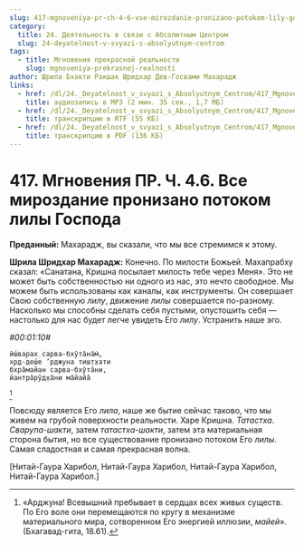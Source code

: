```yaml
---
slug: 417-mgnoveniya-pr-ch-4-6-vse-mirozdanie-pronizano-potokom-lily-gospoda
category:
  title: 24. Деятельность в связи с Абсолютным Центром
  slug: 24-deyatelnost-v-svyazi-s-absolyutnym-centrom
tags:
  - title: Мгновения прекрасной реальности
    slug: mgnoveniya-prekrasnoj-realnosti
author: Шрила Бхакти Ракшак Шридхар Дев-Госвами Махарадж
links:
  - href: /dl/24._Deyatelnost_v_svyazi_s_Absolyutnym_Centrom/417_MgnoveniyaPR_4.6_SridharMj_Vse_mirozdaniye_pronizano_potokom_lily_Gospoda.mp3
    title: аудиозапись в MP3 (2 мин. 35 сек., 1,7 МБ)
  - href: /dl/24._Deyatelnost_v_svyazi_s_Absolyutnym_Centrom/417_MgnoveniyaPR_4.6_SridharMj_Vse_mirozdaniye_pronizano_potokom_lily_Gospoda.rtf
    title: транскрипцию в RTF (55 КБ)
  - href: /dl/24._Deyatelnost_v_svyazi_s_Absolyutnym_Centrom/417_MgnoveniyaPR_4.6_SridharMj_Vse_mirozdaniye_pronizano_potokom_lily_Gospoda.pdf
    title: транскрипцию в PDF (136 КБ)
---
```


# 417. Мгновения ПР. Ч. 4.6. Все мироздание пронизано потоком лилы Господа

**Преданный:** Махарадж, вы сказали, что мы все стремимся к этому.

**Шрила Шридхар Махарадж:** Конечно. По милости Божьей. Махапрабху сказал: «Санатана, Кришна посылает милость тебе через Меня». Это не может быть собственностью ни одного из нас, это нечто свободное. Мы можем быть использованы как каналы, как инструменты. Он совершает Свою собственную *лилу*, движение *лилы* совершается по-разному. Насколько мы способны сделать себя пустыми, опустошить себя — настолько для нас будет легче увидеть Его *лилу*. Устранить наше эго.

*#00:01:10#*

    ӣш́варах̣ сарва-бхӯта̄на̄м̇,
    хр̣д-деш́е ’рджуна тиш̣т̣хати
    бхра̄майан сарва-бхӯта̄ни,
    йантра̄рӯд̣ха̄ни ма̄йайа̄
[^_ftn1]

Повсюду является Его *лила*, наше же бытие сейчас таково, что мы живем на грубой поверхности реальности. Харе Кришна. *Татастха*. *Сварупа-шакти*, затем *татастха-шакти*, затем эта материальная сторона бытия, но все существование пронизано потоком Его *лилы*. Самая сладостная и самая прекрасная волна.

[Нитай-Гаура Харибол, Нитай-Гаура Харибол, Нитай-Гаура Харибол, Нитай-Гаура Харибол.]



[^_ftn1]: «Арджуна! Всевышний пребывает в сердцах всех живых существ. По Его воле они перемещаются по кругу в механизме материального мира, сотворенном Его энергией иллюзии, *майей*». (Бхагавад-гита, 18.61).

